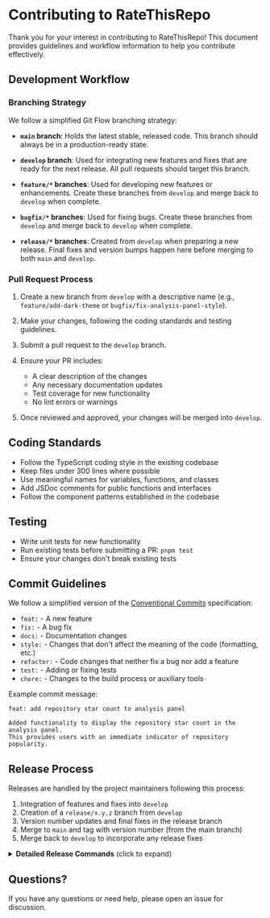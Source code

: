 # Contributing to RateThisRepo

Thank you for your interest in contributing to RateThisRepo! This document provides guidelines and workflow information to help you contribute effectively.

## Development Workflow

### Branching Strategy

We follow a simplified Git Flow branching strategy:

- **`main` branch**: Holds the latest stable, released code. This branch should always be in a production-ready state.
  
- **`develop` branch**: Used for integrating new features and fixes that are ready for the next release. All pull requests should target this branch.
  
- **`feature/*` branches**: Used for developing new features or enhancements. Create these branches from `develop` and merge back to `develop` when complete.
  
- **`bugfix/*` branches**: Used for fixing bugs. Create these branches from `develop` and merge back to `develop` when complete.
  
- **`release/*` branches**: Created from `develop` when preparing a new release. Final fixes and version bumps happen here before merging to both `main` and `develop`.

### Pull Request Process

1. Create a new branch from `develop` with a descriptive name (e.g., `feature/add-dark-theme` or `bugfix/fix-analysis-panel-style`).

2. Make your changes, following the coding standards and testing guidelines.

3. Submit a pull request to the `develop` branch.

4. Ensure your PR includes:
   - A clear description of the changes
   - Any necessary documentation updates
   - Test coverage for new functionality
   - No lint errors or warnings

5. Once reviewed and approved, your changes will be merged into `develop`.

## Coding Standards

- Follow the TypeScript coding style in the existing codebase
- Keep files under 300 lines where possible
- Use meaningful names for variables, functions, and classes
- Add JSDoc comments for public functions and interfaces
- Follow the component patterns established in the codebase

## Testing

- Write unit tests for new functionality
- Run existing tests before submitting a PR: `pnpm test`
- Ensure your changes don't break existing tests

## Commit Guidelines

We follow a simplified version of the [Conventional Commits](https://www.conventionalcommits.org/) specification:

- `feat:` - A new feature
- `fix:` - A bug fix
- `docs:` - Documentation changes
- `style:` - Changes that don't affect the meaning of the code (formatting, etc.)
- `refactor:` - Code changes that neither fix a bug nor add a feature
- `test:` - Adding or fixing tests
- `chore:` - Changes to the build process or auxiliary tools

Example commit message:
```
feat: add repository star count to analysis panel

Added functionality to display the repository star count in the analysis panel.
This provides users with an immediate indicator of repository popularity.
```

## Release Process

Releases are handled by the project maintainers following this process:

1. Integration of features and fixes into `develop`
2. Creation of a `release/x.y.z` branch from `develop`
3. Version number updates and final fixes in the release branch
4. Merge to `main` and tag with version number (from the main branch)
5. Merge back to `develop` to incorporate any release fixes

<details>
<summary><strong>Detailed Release Commands</strong> (click to expand)</summary>

```bash
# 1. Create a release branch from develop
git checkout develop
git pull
git checkout -b release/x.y.z

# 2. Update version numbers
pnpm run version:minor  # or :patch or :major as appropriate
# Make any final tweaks and fixes
git commit -m "chore: prepare for x.y.z release"

# 3. Merge to main after testing
git checkout main
git merge release/x.y.z

# 4. Create a version tag from the main branch
git tag -a vx.y.z -m "Release version x.y.z"
git push origin main --tags

# 5. Merge back to develop
git checkout develop
git merge release/x.y.z
git push origin develop
```
</details>

## Questions?

If you have any questions or need help, please open an issue for discussion.
